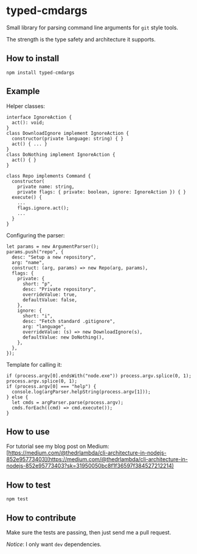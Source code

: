 # typed-cmdargs

Small library for parsing command line arguments for `git` style tools. 

The strength is the type safety and architecture it supports.

## How to install

```
npm install typed-cmdargs
```

## Example

Helper classes:

```
interface IgnoreAction {
  act(): void;
}
class DownloadIgnore implement IgnoreAction {
  constructor(private language: string) { }
  act() { ... }
}
class DoNothing implement IgnoreAction {
  act() { }
}

class Repo implements Command {
  constructor(
    private name: string, 
    private flags: { private: boolean, ignore: IgnoreAction }) { }
  execute() { 
    ...
    flags.ignore.act();
    ...
  }
}
```

Configuring the parser:

```
let params = new ArgumentParser();
params.push("repo", {
  desc: "Setup a new repository",
  arg: "name",
  construct: (arg, params) => new Repo(arg, params),
  flags: {
    private: {
      short: "p",
      desc: "Private repository",
      overrideValue: true,
      defaultValue: false,
    },
    ignore: {
      short: "i",
      desc: "Fetch standard .gitignore",
      arg: "language",
      overrideValue: (s) => new DownloadIgnore(s),
      defaultValue: new DoNothing(),
    },
  },
});
```

Template for calling it:

```
if (process.argv[0].endsWith("node.exe")) process.argv.splice(0, 1);
process.argv.splice(0, 1);
if (process.argv[0] === "help") {
  console.log(argParser.helpString(process.argv[1]));
} else {
  let cmds = argParser.parse(process.argv);
  cmds.forEach((cmd) => cmd.execute());
}
```

## How to use

For tutorial see my blog post on Medium: [https://medium.com/@thedrlambda/cli-architecture-in-nodejs-852e95773403](https://medium.com/@thedrlambda/cli-architecture-in-nodejs-852e95773403?sk=31950050bc8f1f36597f384527212214)

## How to test

```
npm test
```

## How to contribute

Make sure the tests are passing, then just send me a pull request. 

_Notice_: I only want `dev` dependencies.
